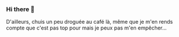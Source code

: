 ### Hi there 👋

<!--
**pjyi/pjyi** is a ✨ _special_ ✨ repository because its `README.md` (this file) appears on your GitHub profile.


- I'm a computational linguist specializing in NLP, text analytics, and spoken language processing. I embrace the diversity of natural languages and enjoy collaborating with researchers from various research and linguistic backgrounds. I'm passionate about incorporating linguistic insights into building chatbots, speech synthesis, ASR, and ML-based NLP.


- 💬 Prior to joining the tech-y community, I went through a rigorous training in theoretical and applied linguistics where I've developed interest in the area of phonetics and phonology. I hope to keep learning to draw on an array of methods from computational linguistics (NLP and ML in particular) to expound linguistic phenomena and apply findings from linguistics to develop improved techniques for automated computational understanding of natural language.  More specifically, I aspire to become a NLP engineer, working in speech recognition where I help train machines to better parse and 
generate linguistic information beyond the surface segmental level by tapping into suprasegmental prosodic information, including but not limited to variations on pitch, intonation, stress patterns, loudness, and rhythm. 

- 📫 How to reach me: pjyishanshan@gmail.com 
https://www.linkedin.com/in/paige-y-23ab45127/

- 😄 Pronouns: She/Her/Elle
- ⚡ Some fun facts about me:
I speak two varieties of Chinese and French fluently.
:books: (bouquineuse :raised_hand:) I am currently on a murder mystery and suspense thriller kick. Authors whose work I’ve enjoyed include Tess Gerritsen, Alice Feeney, Jennifer Hillier, S.A. Cosby and Keigo Higashino.

--> D'ailleurs, chuis un peu droguée au café là, même que je m'en rends compte que c'est pas top pour   mais je peux pas m'en empêcher...

